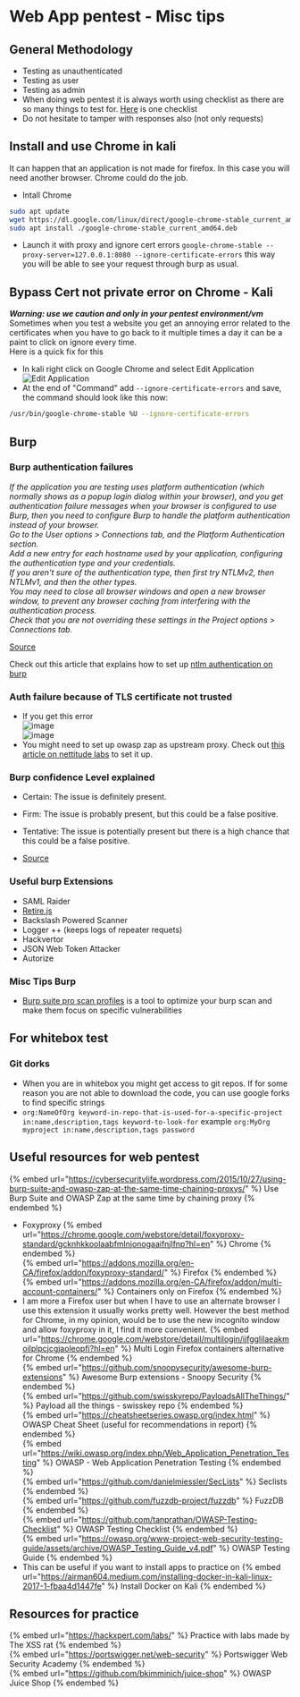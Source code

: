 # Web App pentest - Misc tips

## General Methodology

- Testing as unauthenticated
- Testing as user
- Testing as admin
- When doing web pentest it is always worth using checklist as there are so many things to test for. [Here](https://github.com/tanprathan/OWASP-Testing-Checklist) is one checklist
- Do not hesitate to tamper with responses also (not only requests)

## Install and use Chrome in kali

It can happen that an application is not made for firefox.
In this case you will need another browser. Chrome could do the job.

- Intall Chrome

```bash
sudo apt update
wget https://dl.google.com/linux/direct/google-chrome-stable_current_amd64.deb
sudo apt install ./google-chrome-stable_current_amd64.deb
```

- Launch it with proxy and ignore cert errors `google-chrome-stable --proxy-server=127.0.0.1:8080 --ignore-certificate-errors` this way you will be able to see your request through burp as usual.

## Bypass Cert not private error on Chrome - Kali

***Warning: use we caution and only in your pentest environment/vm***  
Sometimes when you test a website you get an annoying error related to the certificates when you have to go back to it multiple times a day it can be a paint to click on ignore every time.  
Here is a quick fix for this

- In kali right click on Google Chrome and select Edit Application  
![Edit Application](https://csbygb.github.io/img/chrome-edit-app.png)
- At the end of "Command" add `--ignore-certificate-errors` and save, the command should look like this now:

```bash
/usr/bin/google-chrome-stable %U --ignore-certificate-errors
```

## Burp

### Burp authentication failures

*If the application you are testing uses platform authentication (which normally shows as a popup login dialog within your browser), and you get authentication failure messages when your browser is configured to use Burp, then you need to configure Burp to handle the platform authentication instead of your browser.  
Go to the User options > Connections tab, and the Platform Authentication section.  
Add a new entry for each hostname used by your application, configuring the authentication type and your credentials.  
If you aren't sure of the authentication type, then first try NTLMv2, then NTLMv1, and then the other types.  
You may need to close all browser windows and open a new browser window, to prevent any browser caching from interfering with the authentication process.  
Check that you are not overriding these settings in the Project options > Connections tab.*

[Source](https://portswigger.net/burp/documentation/desktop/troubleshooting)  

Check out this article that explains how to set up [ntlm authentication on burp](https://portswigger.net/support/configuring-ntlm-with-burp-suite)

### Auth failure because of TLS certificate not trusted

- If you get this error  
![image](https://user-images.githubusercontent.com/96747355/186006726-17dde00d-57a4-4ec4-bcc5-78f9f1e9fa3e.png)  
![image](https://user-images.githubusercontent.com/96747355/186006632-bc0f20f9-a0af-4775-8b0a-b1a7b346183c.png)  
- You might need to set up owasp zap as upstream proxy. Check out [this article on nettitude labs](https://labs.nettitude.com/tutorials/how-to-fix-burp-suite-ssltls-connection-problems/) to set it up.

### Burp confidence Level explained

- Certain: The issue is definitely present.
- Firm: The issue is probably present, but this could be a false positive.
- Tentative: The issue is potentially present but there is a high chance that this could be a false positive.

- [Source](https://forum.portswigger.net/thread/issue-type-certain-confirm-and-tentative-what-does-this-mean-b01d4f6d)

### Useful burp Extensions

- SAML Raider
- [Retire.js](https://github.com/retirejs/retire.js/)
- Backslash Powered Scanner
- Logger ++ (keeps logs of repeater requets)
- Hackvertor
- JSON Web Token Attacker
- Autorize

### Misc Tips Burp

- [Burp suite pro scan profiles](https://github.com/TheGetch/Burp-Suite-Pro-Scan-Profiles) is a tool to optimize your burp scan and make them focus on specific vulnerabilities

## For whitebox test

### Git dorks

- When you are in whitebox you might get access to git repos. If for some reason you are not able to download the code, you can use google forks to find specific strings
- `org:NameOfOrg keyword-in-repo-that-is-used-for-a-specific-project in:name,description,tags keyword-to-look-for` example `org:MyOrg myproject in:name,description,tags password`

## Useful resources for web pentest

{% embed url="https://cybersecuritylife.wordpress.com/2015/10/27/using-burp-suite-and-owasp-zap-at-the-same-time-chaining-proxys/" %} Use Burp Suite and OWASP Zap at the same time by chaining proxy {% endembed %}  

- Foxyproxy
{% embed url="https://chrome.google.com/webstore/detail/foxyproxy-standard/gcknhkkoolaabfmlnjonogaaifnjlfnp?hl=en" %} Chrome {% endembed %}  
{% embed url="https://addons.mozilla.org/en-CA/firefox/addon/foxyproxy-standard/" %} Firefox {% endembed %}  
{% embed url="https://addons.mozilla.org/en-CA/firefox/addon/multi-account-containers/" %} Containers only on Firefox {% endembed %}  
- I am more a Firefox user but when I have to use an alternate browser I use this extension it usually works pretty well. However the best method for Chrome, in my opinion, would be to use the new incognito window and allow foxyproxy in it, I find it more convenient.
{% embed url="https://chrome.google.com/webstore/detail/multilogin/ijfgglilaeakmoilplpcjcgjaoleopfi?hl=en" %} Multi Login Firefox containers alternative for Chrome {% endembed %}  
{% embed url="https://github.com/snoopysecurity/awesome-burp-extensions" %} Awesome Burp extensions - Snoopy Security {% endembed %}  
{% embed url="https://github.com/swisskyrepo/PayloadsAllTheThings/" %} Payload all the things - swisskey repo {% endembed %}  
{% embed url="https://cheatsheetseries.owasp.org/index.html" %} OWASP Cheat Sheet (useful for recommendations in report) {% endembed %}  
{% embed url="https://wiki.owasp.org/index.php/Web_Application_Penetration_Testing" %} OWASP - Web Application Penetration Testing {% endembed %}  
{% embed url="https://github.com/danielmiessler/SecLists" %} Seclists {% endembed %}  
{% embed url="https://github.com/fuzzdb-project/fuzzdb" %} FuzzDB {% endembed %}  
{% embed url="https://github.com/tanprathan/OWASP-Testing-Checklist" %} OWASP Testing Checklist {% endembed %}  
{% embed url="https://owasp.org/www-project-web-security-testing-guide/assets/archive/OWASP_Testing_Guide_v4.pdf" %} OWASP Testing Guide {% endembed %}  
- This can be useful if you want to install apps to practice on
{% embed url="https://airman604.medium.com/installing-docker-in-kali-linux-2017-1-fbaa4d1447fe" %} Install Docker on Kali {% endembed %}  

## Resources for practice

{% embed url="https://hackxpert.com/labs/" %} Practice with labs made by The XSS rat {% endembed %}  
{% embed url="https://portswigger.net/web-security" %} Portswigger Web Security Academy {% endembed %}  
{% embed url="https://github.com/bkimminich/juice-shop" %} OWASP Juice Shop  {% endembed %}  
